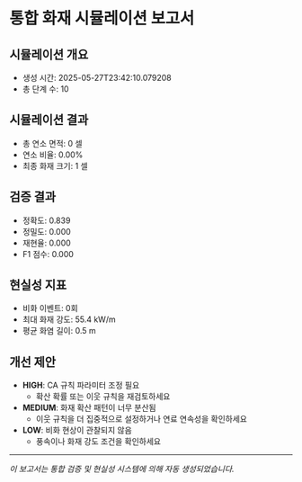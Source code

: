 # 통합 화재 시뮬레이션 보고서

## 시뮬레이션 개요
- 생성 시간: 2025-05-27T23:42:10.079208
- 총 단계 수: 10

## 시뮬레이션 결과
- 총 연소 면적: 0 셀
- 연소 비율: 0.00%
- 최종 화재 크기: 1 셀

## 검증 결과
- 정확도: 0.839
- 정밀도: 0.000
- 재현율: 0.000
- F1 점수: 0.000

## 현실성 지표
- 비화 이벤트: 0회
- 최대 화재 강도: 55.4 kW/m
- 평균 화염 길이: 0.5 m

## 개선 제안
- **HIGH**: CA 규칙 파라미터 조정 필요
  - 확산 확률 또는 이웃 규칙을 재검토하세요
- **MEDIUM**: 화재 확산 패턴이 너무 분산됨
  - 이웃 규칙을 더 집중적으로 설정하거나 연료 연속성을 확인하세요
- **LOW**: 비화 현상이 관찰되지 않음
  - 풍속이나 화재 강도 조건을 확인하세요

---
*이 보고서는 통합 검증 및 현실성 시스템에 의해 자동 생성되었습니다.*
